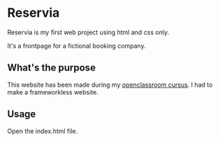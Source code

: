# Reservia

Reservia is my first web project using html and css only.

It's a frontpage for a fictional booking company.

## What's the purpose

This website has been made during my
[openclassroom cursus](https://openclassrooms.com/fr/paths/516-developpeur-dapplication-javascript-react). I had to make a frameworkless website.

## Usage

Open the index.html file.
